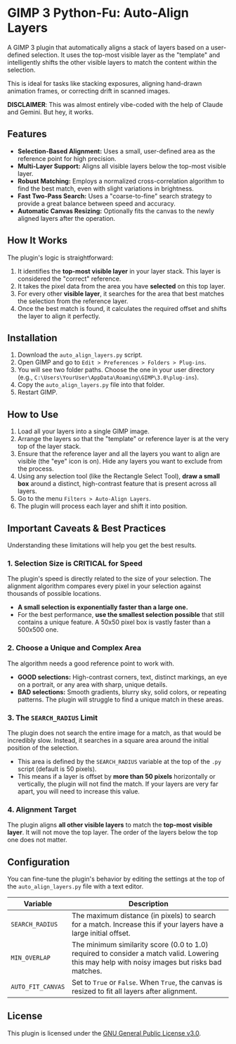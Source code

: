 # GIMP 3 Python-Fu: Auto-Align Layers

A GIMP 3 plugin that automatically aligns a stack of layers based on a user-defined selection. It uses the top-most visible layer as the "template" and intelligently shifts the other visible layers to match the content within the selection.

This is ideal for tasks like stacking exposures, aligning hand-drawn animation frames, or correcting drift in scanned images.

**DISCLAIMER**: This was almost entirely vibe-coded with the help of Claude and Gemini. But hey, it works.

## Features

-   **Selection-Based Alignment:** Uses a small, user-defined area as the reference point for high precision.
-   **Multi-Layer Support:** Aligns all visible layers below the top-most visible layer.
-   **Robust Matching:** Employs a normalized cross-correlation algorithm to find the best match, even with slight variations in brightness.
-   **Fast Two-Pass Search:** Uses a "coarse-to-fine" search strategy to provide a great balance between speed and accuracy.
-   **Automatic Canvas Resizing:** Optionally fits the canvas to the newly aligned layers after the operation.

## How It Works

The plugin's logic is straightforward:
1.  It identifies the **top-most visible layer** in your layer stack. This layer is considered the "correct" reference.
2.  It takes the pixel data from the area you have **selected** on this top layer.
3.  For every other **visible layer**, it searches for the area that best matches the selection from the reference layer.
4.  Once the best match is found, it calculates the required offset and shifts the layer to align it perfectly.

## Installation

1.  Download the `auto_align_layers.py` script.
2.  Open GIMP and go to `Edit > Preferences > Folders > Plug-ins`.
3.  You will see two folder paths. Choose the one in your user directory (e.g., `C:\Users\YourUser\AppData\Roaming\GIMP\3.0\plug-ins`).
4.  Copy the `auto_align_layers.py` file into that folder.
5.  Restart GIMP.

## How to Use

1.  Load all your layers into a single GIMP image.
2.  Arrange the layers so that the "template" or reference layer is at the very top of the layer stack.
3.  Ensure that the reference layer and all the layers you want to align are visible (the "eye" icon is on). Hide any layers you want to exclude from the process.
4.  Using any selection tool (like the Rectangle Select Tool), **draw a small box** around a distinct, high-contrast feature that is present across all layers.
5.  Go to the menu `Filters > Auto-Align Layers`.
6.  The plugin will process each layer and shift it into position.

## Important Caveats & Best Practices

Understanding these limitations will help you get the best results.

### 1. Selection Size is CRITICAL for Speed
The plugin's speed is directly related to the size of your selection. The alignment algorithm compares every pixel in your selection against thousands of possible locations.

-   **A small selection is exponentially faster than a large one.**
-   For the best performance, **use the smallest selection possible** that still contains a unique feature. A 50x50 pixel box is vastly faster than a 500x500 one.

### 2. Choose a Unique and Complex Area
The algorithm needs a good reference point to work with.

-   **GOOD selections:** High-contrast corners, text, distinct markings, an eye on a portrait, or any area with sharp, unique details.
-   **BAD selections:** Smooth gradients, blurry sky, solid colors, or repeating patterns. The plugin will struggle to find a unique match in these areas.

### 3. The `SEARCH_RADIUS` Limit
The plugin does not search the entire image for a match, as that would be incredibly slow. Instead, it searches in a square area around the initial position of the selection.

-   This area is defined by the `SEARCH_RADIUS` variable at the top of the `.py` script (default is 50 pixels).
-   This means if a layer is offset by **more than 50 pixels** horizontally or vertically, the plugin will not find the match. If your layers are very far apart, you will need to increase this value.

### 4. Alignment Target
The plugin aligns **all other visible layers** to match the **top-most visible layer**. It will not move the top layer. The order of the layers below the top one does not matter.

## Configuration

You can fine-tune the plugin's behavior by editing the settings at the top of the `auto_align_layers.py` file with a text editor.

| Variable        | Description                                                                                                                              |
| --------------- | ---------------------------------------------------------------------------------------------------------------------------------------- |
| `SEARCH_RADIUS` | The maximum distance (in pixels) to search for a match. Increase this if your layers have a large initial offset.                        |
| `MIN_OVERLAP`   | The minimum similarity score (0.0 to 1.0) required to consider a match valid. Lowering this may help with noisy images but risks bad matches. |
| `AUTO_FIT_CANVAS` | Set to `True` or `False`. When `True`, the canvas is resized to fit all layers after alignment.                                          |

## License

This plugin is licensed under the [GNU General Public License v3.0](https://www.gnu.org/licenses/gpl-3.0.html).